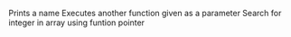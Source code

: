 Prints a name
Executes another function given as a parameter
 Search for integer in array using funtion pointer
